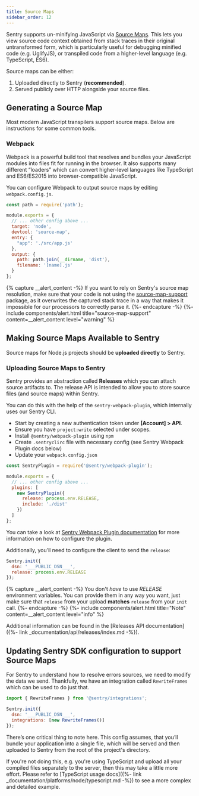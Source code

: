 ```yaml
---
title: Source Maps
sidebar_order: 12
---
```


Sentry supports un-minifying JavaScript via [Source Maps](http://blog.sentry.io/2015/10/29/debuggable-javascript-with-source-maps.html). This lets you view source code context obtained from stack traces in their original untransformed form, which is particularly useful for debugging minified code (e.g. UglifyJS), or transpiled code from a higher-level language (e.g. TypeScript, ES6).

Source maps can be either:

1.  Uploaded directly to Sentry (**recommended**).
2.  Served publicly over HTTP alongside your source files.

## Generating a Source Map

Most modern JavaScript transpilers support source maps. Below are instructions for some common tools.

### Webpack

Webpack is a powerful build tool that resolves and bundles your JavaScript modules into files fit for running in the browser. It also supports many different “loaders” which can convert higher-level languages like TypeScript and ES6/ES2015 into browser-compatible JavaScript.

You can configure Webpack to output source maps by editing `webpack.config.js`.

```javascript
const path = require('path');

module.exports = {
  // ... other config above ...
  target: 'node',
  devtool: 'source-map',
  entry: {
    "app": './src/app.js'
  },
  output: {
    path: path.join(__dirname, 'dist'),
    filename: '[name].js'
  }
};
```

{% capture __alert_content -%}
If you want to rely on Sentry's source map resolution, make sure that your code is not using the [source-map-support](https://www.npmjs.com/package/source-map-support) package, as it overwrites the captured stack trace in a way that makes it impossible for our processors to correctly parse it.
{%- endcapture -%}
{%- include components/alert.html
  title="source-map-support"
  content=__alert_content
  level="warning"
%}

## Making Source Maps Available to Sentry

Source maps for Node.js projects should be **uploaded directly** to Sentry.

### Uploading Source Maps to Sentry

Sentry provides an abstraction called **Releases** which you can attach source artifacts to. The release API is intended to allow you to store source files (and source maps) within Sentry.

You can do this with the help of the `sentry-webpack-plugin`, which internally uses our Sentry CLI.

-   Start by creating a new authentication token under **[Account] > API**.
-   Ensure you have `project:write` selected under scopes.
-   Install `@sentry/webpack-plugin` using `npm`
-   Create `.sentryclirc` file with necessary config (see Sentry Webpack Plugin docs below)
-   Update your `webpack.config.json`

```javascript
const SentryPlugin = require('@sentry/webpack-plugin');

module.exports = {
  // ... other config above ...
  plugins: [
    new SentryPlugin({
      release: process.env.RELEASE,
      include: './dist'
    })
  ]
};
```

You can take a look at [Sentry Webpack Plugin documentation](https://github.com/getsentry/sentry-webpack-plugin) for more information on how to configure the plugin.

Additionally, you’ll need to configure the client to send the `release`:

```javascript
Sentry.init({
  dsn: '___PUBLIC_DSN___',
  release: process.env.RELEASE
});
```

{% capture __alert_content -%}
You don't _have_ to use _RELEASE_ environment variables. You can provide them in any way you want, just make sure that `release` from your upload **matches** `release` from your `init` call.
{%- endcapture -%}
{%- include components/alert.html
    title="Note"
    content=__alert_content
    level="info"
%}

Additional information can be found in the [Releases API documentation]({%- link _documentation/api/releases/index.md -%}).

## Updating Sentry SDK configuration to support Source Maps

For Sentry to understand how to resolve errors sources, we need to modify the data we send. Thankfully, we have an integration called `RewriteFrames` which can be used to do just that.

```javascript
import { RewriteFrames } from '@sentry/integrations';

Sentry.init({
  dsn: '___PUBLIC_DSN___',
  integrations: [new RewriteFrames()]
});
```

There’s one critical thing to note here. This config assumes, that you’ll bundle your application into a single file, which will be served and then uploaded to Sentry from the root of the project's directory.

If you're not doing this, e.g. you're using TypeScript and upload all your compiled files separately to the server, then this may take a little more effort. Please refer to [TypeScript usage docs]({%- link _documentation/platforms/node/typescript.md -%}) to see a more complex and detailed example.
